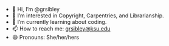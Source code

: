 - 👋 Hi, I’m @grsibley
- 👀 I’m interested in Copyright, Carpentries, and Librarianship.
- 🌱 I’m currently learning about coding.
- 📫 How to reach me: grsibley@ksu.edu
- 😄 Pronouns: She/her/hers

<!---
grsibley/grsibley is a ✨ special ✨ repository because its `README.md` (this file) appears on your GitHub profile.
You can click the Preview link to take a look at your changes.
--->
